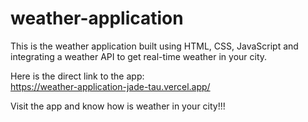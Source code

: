 # weather-application  
This is the weather application built using HTML, CSS, JavaScript and integrating a weather API to get real-time weather in your city.  

Here is the direct link to the app:  
https://weather-application-jade-tau.vercel.app/  

Visit the app and know how is weather in your city!!!
